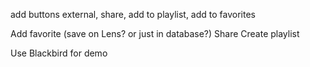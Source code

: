 add buttons external, share, add to playlist, add to favorites

Add favorite (save on Lens? or just in database?)
Share
Create playlist

Use Blackbird for demo
